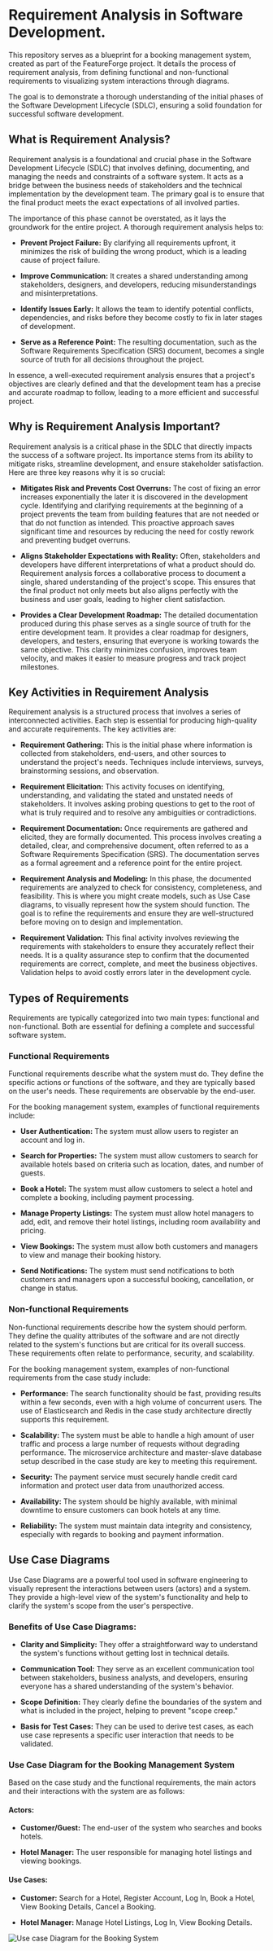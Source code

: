 # Requirement Analysis in Software Development.

This repository serves as a blueprint for a booking management system, created as part of the FeatureForge project. It details the process of requirement analysis, from defining functional and non-functional requirements to visualizing system interactions through diagrams.

The goal is to demonstrate a thorough understanding of the initial phases of the Software Development Lifecycle (SDLC), ensuring a solid foundation for successful software development.

## What is Requirement Analysis?

Requirement analysis is a foundational and crucial phase in the Software Development Lifecycle (SDLC) that involves defining, documenting, and managing the needs and constraints of a software system. It acts as a bridge between the business needs of stakeholders and the technical implementation by the development team. The primary goal is to ensure that the final product meets the exact expectations of all involved parties.

The importance of this phase cannot be overstated, as it lays the groundwork for the entire project. A thorough requirement analysis helps to:

- **Prevent Project Failure:** By clarifying all requirements upfront, it minimizes the risk of building the wrong product, which is a leading cause of project failure.

- **Improve Communication:** It creates a shared understanding among stakeholders, designers, and developers, reducing misunderstandings and misinterpretations.

- **Identify Issues Early:** It allows the team to identify potential conflicts, dependencies, and risks before they become costly to fix in later stages of development.

- **Serve as a Reference Point:** The resulting documentation, such as the Software Requirements Specification (SRS) document, becomes a single source of truth for all decisions throughout the project.

In essence, a well-executed requirement analysis ensures that a project's objectives are clearly defined and that the development team has a precise and accurate roadmap to follow, leading to a more efficient and successful project.

## Why is Requirement Analysis Important?

Requirement analysis is a critical phase in the SDLC that directly impacts the success of a software project. Its importance stems from its ability to mitigate risks, streamline development, and ensure stakeholder satisfaction. Here are three key reasons why it is so crucial:

- **Mitigates Risk and Prevents Cost Overruns:** The cost of fixing an error increases exponentially the later it is discovered in the development cycle. Identifying and clarifying requirements at the beginning of a project prevents the team from building features that are not needed or that do not function as intended. This proactive approach saves significant time and resources by reducing the need for costly rework and preventing budget overruns.

- **Aligns Stakeholder Expectations with Reality:** Often, stakeholders and developers have different interpretations of what a product should do. Requirement analysis forces a collaborative process to document a single, shared understanding of the project's scope. This ensures that the final product not only meets but also aligns perfectly with the business and user goals, leading to higher client satisfaction.

- **Provides a Clear Development Roadmap:** The detailed documentation produced during this phase serves as a single source of truth for the entire development team. It provides a clear roadmap for designers, developers, and testers, ensuring that everyone is working towards the same objective. This clarity minimizes confusion, improves team velocity, and makes it easier to measure progress and track project milestones.

## Key Activities in Requirement Analysis

Requirement analysis is a structured process that involves a series of interconnected activities. Each step is essential for producing high-quality and accurate requirements. The key activities are:

- **Requirement Gathering:** This is the initial phase where information is collected from stakeholders, end-users, and other sources to understand the project's needs. Techniques include interviews, surveys, brainstorming sessions, and observation.

- **Requirement Elicitation:** This activity focuses on identifying, understanding, and validating the stated and unstated needs of stakeholders. It involves asking probing questions to get to the root of what is truly required and to resolve any ambiguities or contradictions.

- **Requirement Documentation:** Once requirements are gathered and elicited, they are formally documented. This process involves creating a detailed, clear, and comprehensive document, often referred to as a Software Requirements Specification (SRS). The documentation serves as a formal agreement and a reference point for the entire project.

- **Requirement Analysis and Modeling:** In this phase, the documented requirements are analyzed to check for consistency, completeness, and feasibility. This is where you might create models, such as Use Case diagrams, to visually represent how the system should function. The goal is to refine the requirements and ensure they are well-structured before moving on to design and implementation.

- **Requirement Validation:** This final activity involves reviewing the requirements with stakeholders to ensure they accurately reflect their needs. It is a quality assurance step to confirm that the documented requirements are correct, complete, and meet the business objectives. Validation helps to avoid costly errors later in the development cycle.

## Types of Requirements

Requirements are typically categorized into two main types: functional and non-functional. Both are essential for defining a complete and successful software system.

### Functional Requirements

Functional requirements describe what the system must do. They define the specific actions or functions of the software, and they are typically based on the user's needs. These requirements are observable by the end-user.

For the booking management system, examples of functional requirements include:

- **User Authentication:** The system must allow users to register an account and log in.

- **Search for Properties:** The system must allow customers to search for available hotels based on criteria such as location, dates, and number of guests.

- **Book a Hotel:** The system must allow customers to select a hotel and complete a booking, including payment processing.

- **Manage Property Listings:** The system must allow hotel managers to add, edit, and remove their hotel listings, including room availability and pricing.

- **View Bookings:** The system must allow both customers and managers to view and manage their booking history.

- **Send Notifications:** The system must send notifications to both customers and managers upon a successful booking, cancellation, or change in status.

### Non-functional Requirements

Non-functional requirements describe how the system should perform. They define the quality attributes of the software and are not directly related to the system's functions but are critical for its overall success. These requirements often relate to performance, security, and scalability.

For the booking management system, examples of non-functional requirements from the case study include:

- **Performance:** The search functionality should be fast, providing results within a few seconds, even with a high volume of concurrent users. The use of Elasticsearch and Redis in the case study architecture directly supports this requirement.

- **Scalability:** The system must be able to handle a high amount of user traffic and process a large number of requests without degrading performance. The microservice architecture and master-slave database setup described in the case study are key to meeting this requirement.

- **Security:** The payment service must securely handle credit card information and protect user data from unauthorized access.

- **Availability:** The system should be highly available, with minimal downtime to ensure customers can book hotels at any time.

- **Reliability:** The system must maintain data integrity and consistency, especially with regards to booking and payment information.

## Use Case Diagrams

Use Case Diagrams are a powerful tool used in software engineering to visually represent the interactions between users (actors) and a system. They provide a high-level view of the system's functionality and help to clarify the system's scope from the user's perspective.

### Benefits of Use Case Diagrams:

- **Clarity and Simplicity:** They offer a straightforward way to understand the system's functions without getting lost in technical details.

- **Communication Tool:** They serve as an excellent communication tool between stakeholders, business analysts, and developers, ensuring everyone has a shared understanding of the system's behavior.

- **Scope Definition:** They clearly define the boundaries of the system and what is included in the project, helping to prevent "scope creep."

- **Basis for Test Cases:** They can be used to derive test cases, as each use case represents a specific user interaction that needs to be validated.

### Use Case Diagram for the Booking Management System

Based on the case study and the functional requirements, the main actors and their interactions with the system are as follows:

#### Actors:

- **Customer/Guest:** The end-user of the system who searches and books hotels.

- **Hotel Manager:** The user responsible for managing hotel listings and viewing bookings.

#### Use Cases:

- **Customer:** Search for a Hotel, Register Account, Log In, Book a Hotel, View Booking Details, Cancel a Booking.

- **Hotel Manager:** Manage Hotel Listings, Log In, View Booking Details.

![Use case Diagram for the Booking System](alx-booking-uc.png)
